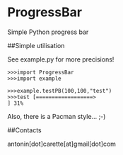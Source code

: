 # ProgressBar
Simple Python progress bar

##Simple utilisation

See example.py for more precisions!


```
>>>import ProgressBar
>>>import example

>>>example.testPB(100,100,"test")
>>>test [==================>                                                                     ] 31%

```

Also, there is a Pacman style... ;-)

##Contacts

antonin[dot]carette[at]gmail[dot]com